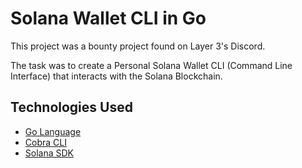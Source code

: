 # Solana Wallet CLI in Go

This project was a bounty project found on Layer 3's Discord.

The task was to create a Personal Solana Wallet CLI (Command Line Interface) that interacts with the Solana Blockchain.

## Technologies Used

- [Go Language](https://go.dev)
- [Cobra CLI](https://github.com/spf13/cobra-cli)
- [Solana SDK](https://github.com/portto/solana-go-sdk/)
